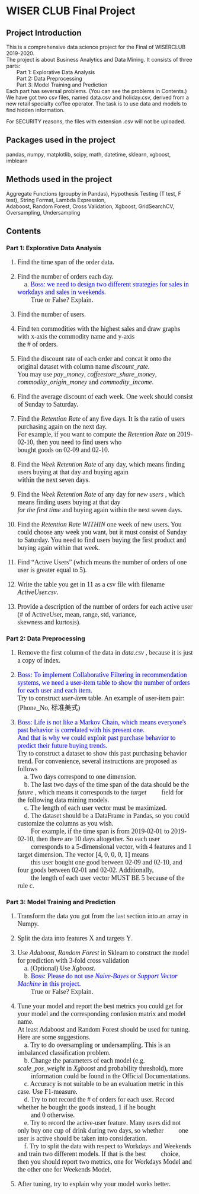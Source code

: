 # WISER CLUB Final Project

## Project Introduction

This is a comprehensive data science project for the Final of WISERCLUB 2019-2020.  <br/>
The project is about Business Analytics and Data Mining. It consists of three parts: <br/>
  Part 1: Explorative Data Analysis <br/>
  Part 2: Data Preprocessing    <br/>
  Part 3: Model Training and Prediction <br/>
Each part has seversal problems. (You can see the problems in Contents.) We have got two csv files, named data.csv and holiday.csv, 
derived from a new retail specialty coffee operator. The task is to use data and models to find hidden information.

For SECURITY reasons, the files with extension .csv will not be uploaded.

## Packages used in the project

pandas, numpy, matplotlib, scipy, math, datetime, sklearn, xgboost, imblearn

## Methods used in the project

Aggregate Functions (groupby in Pandas), Hypothesis Testing (T test, F test), String Format, Lambda Expression,<br/>
Adaboost, Random Forest, Cross Validation, Xgboost, GridSearchCV, Oversampling, Undersampling

## Contents

### Part 1: Explorative Data Analysis

<font size=4, face="Calibri">
    
1.	Find the time span of the order data. <br/>

2.	Find the number of orders each day. <br/>
&emsp;a.	<font color = 'blue'>Boss: we need to design two different strategies for sales in workdays and sales in weekends.</font> <br/> &emsp;&emsp;True or False? Explain. <br/>

3.	Find the number of users. <br/>

4.	Find ten commodities with the highest sales and draw graphs with x-axis the commodity name and y-axis<br/> 
    the # of orders. <br/>

5.  Find the discount rate of each order and concat it onto the original dataset with column name *<font>discount_rate</font>*.<br/>
    You may use *<font>pay_money</font>*, *<font>coffeestore_share_money</font>*, *<font>commodity_origin_money</font>* and *<font>commodity_income</font>*. <br/>

6.	Find the average discount of each week. One week should consist of Sunday to Saturday. <br/>

7.	Find the *<font>Retention Rate</font>* of any five days. It is the ratio of users purchasing again on the next day. <br/>
    For example, if you want to compute the *<font>Retention Rate</font>* on 2019-02-10, then you need to find users who <br/>
    bought goods on 02-09 and 02-10. <br/>

8.  Find the *<font>Week Retention Rate</font>* of any day, which means finding users buying at that day and buying again <br/>
    within the next seven days. <br/>

9.  Find the *<font>Week Retention Rate</font>* of any day for *<font>new users</font>*  , which means finding users buying at that day <br/>*<font>for the first time</font>*  and buying again within the next seven days. <br/>

10. Find the *<font>Retention Rate</font>* *<font>WITHIN</font>* one week of new users. You could choose any week you want, but it must consist of Sunday to Saturday. You need to find users buying the first product and buying again within that week. <br/>

11. Find “Active Users” (which means the number of orders of one user is greater equal to 5). <br/>

12. Write the table you get in 11 as a csv file with filename *<font>ActiveUser.csv</font>*. <br/>

13. Provide a description of the number of orders for each active user (# of ActiveUser, mean, range, std, variance,<br/>
    skewness and kurtosis). 
</font>

### Part 2: Data Preprocessing

<font size=4, face="Calibri">
    
1. Remove the first column of the data in *<font>data.csv</font>* , because it is just a copy of index.<br/>

2.	<font color = blue>Boss: To implement Collaborative Filtering in recommendation systems, we need a user-item table to show the number of orders for each user and each item.</font> <br/>
Try to construct *<font>user-item</font>* table. An example of user-item pair: (Phone_No, 标准美式)<br/>

3.	<font color = blue>Boss: Life is not like a Markov Chain, which means everyone's past behavior is correlated with his present one.  
    And that is why we could exploit past purchase behavior to predict their future buying trends.</font>  <br/>
    Try to construct a dataset to show this past purchasing behavior trend. For convenience, several instructions are proposed as follows <br/>
&emsp;a.	Two days correspond to one dimension. <br/>
&emsp;b.	The last two days of the time span of the data should be the *<font>future</font>* , which means it corresponds to the *<font>target</font>* 
&emsp;&emsp;field for the following data mining models. <br/>
&emsp;c.	The length of each user vector must be maximized. <br/>
&emsp;d.	The dataset should be a <font face="Cambria Math">DataFrame</font> in Pandas, so you could customize the columns as you wish. <br/>
&emsp;&emsp;For example, if the time span is from 2019-02-01 to 2019-02-10, then there are 10 days altogether. So each user <br/>
&emsp;&emsp;corresponds to a 5-dimensional vector, with 4 features and 1 target dimension. The vector <font face="Cambria Math">[4, 0, 0, 0, 1]</font> means <br/> 
&emsp;&emsp;this user bought one good between 02-09 and 02-10, and four goods between 02-01 and 02-02. Additionally, <br/>
&emsp;&emsp;the length of each user vector MUST BE 5 because of the rule c.
</font>

### Part 3: Model Training and Prediction

<font size=4, face="Calibri">
    
1.	Transform the data you got from the last section into an <font face="Cambria Math">array</font> in Numpy.<br/>

2.	Split the data into features <font face="Cambria Math">X</font> and targets <font face="Cambria Math">Y</font>.<br/>
3.	Use *<font>Adaboost</font>*, *<font>Random Forest</font>* in Sklearn to construct the model for prediction with 3-fold cross validation  
    &emsp;a.	(Optional) Use *<font>Xgboost</font>*.  <br/>
    &emsp;b.	<font size=4, color = blue>Boss: Please do not use *<font>Naive-Bayes</font>* or *<font>Support Vector Machine</font>* in this project.</font>  <br/>
    &emsp;&emsp;True or False? Explain.<br/>
4.	Tune your model and report the best metrics you could get for your model and the corresponding confusion matrix and model name.<br/>
    At least Adaboost and Random Forest should be used for tuning. Here are some suggestions.   
    &emsp;a.	Try to do oversampling or undersampling. This is an imbalanced classification problem. <br/>
    &emsp;b.	Change the parameters of each model (e.g. *<font>scale_pos_weight</font>* in *<font>Xgboost</font>* and probability threshold), more <br/>
    &emsp;&emsp;information could be found in the Official Documentations.   <br/>
    &emsp;c.	Accuracy is not suitable to be an evaluation metric in this case. Use F1-measure.   <br/>
    &emsp;d.	Try to not record the # of orders for each user. Record whether he bought the goods instead, 1 if he bought <br/>
    &emsp;&emsp;and 0 otherwise.   <br/>
    &emsp;e.	Try to record the active-user feature. Many users did not only buy one cup of drink during two days, so whether 
    &emsp;&emsp;one user is active should be taken into consideration. <br/>
    &emsp;f.    Try to split the data with respect to Workdays and Weekends and train two different models. If that is the best
    &emsp;&emsp;choice, then you should report two metrics, one for Workdays Model and the other one for Weekends Model. <br/>
5.	After tuning, try to explain why your model works better.
</font>
